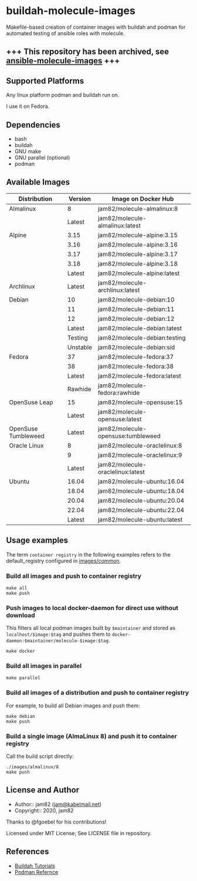 # buildah-molecule-images

Makefile-based creation of container images with buildah and podman
for automated testing of ansible roles with molecule.

## +++ This repository has been archived, see [ansible-molecule-images](https://github.com/jam82/ansible-molecule-images) +++

## Supported Platforms

Any linux platform podman and buildah run on.

I use it on Fedora.

## Dependencies

* bash
* buildah
* GNU make
* GNU parallel (optional)
* podman

## Available Images

| Distribution | Version | Image on Docker Hub |
|--------------|---------|---------------------|
| Almalinux | 8 | jam82/molecule-almalinux:8 |
| | Latest | jam82/molecule-almalinux:latest |
| Alpine | 3.15 | jam82/molecule-alpine:3.15 |
| | 3.16 | jam82/molecule-alpine:3.16 |
| | 3.17 | jam82/molecule-alpine:3.17 |
| | 3.18 | jam82/molecule-alpine:3.18 |
| | Latest | jam82/molecule-alpine:latest |
| Archlinux | Latest | jam82/molecule-archlinux:latest |
| Debian | 10 | jam82/molecule-debian:10 |
| | 11 | jam82/molecule-debian:11 |
| | 12 | jam82/molecule-debian:12 |
| | Latest | jam82/molecule-debian:latest |
| | Testing | jam82/molecule-debian:testing |
| | Unstable | jam82/molecule-debian:sid |
| Fedora | 37 | jam82/molecule-fedora:37 |
| | 38 | jam82/molecule-fedora:38 |
| | Latest | jam82/molecule-fedora:latest |
| | Rawhide | jam82/molecule-fedora:rawhide |
| OpenSuse Leap | 15 | jam82/molecule-opensuse:15 |
| | Latest | jam82/molecule-opensuse:latest |
| OpenSuse Tumbleweed | Latest | jam82/molecule-opensuse:tumbleweed |
| Oracle Linux | 8 | jam82/molecule-oraclelinux:8 |
| | 9 | jam82/molecule-oraclelinux:9 |
| | Latest | jam82/molecule-oraclelinux:latest |
| Ubuntu | 16.04 | jam82/molecule-ubuntu:16.04 |
| | 18.04 | jam82/molecule-ubuntu:18.04 |
| | 20.04 | jam82/molecule-ubuntu:20.04 |
| | 22.04 | jam82/molecule-ubuntu:22.04 |
| | Latest | jam82/molecule-ubuntu:latest |

## Usage examples

The term `container registry` in the following examples refers to
the default_registry configured in [images/common](images/common).

### Build all images and push to container registry

```shell
make all
make push
```

### Push images to local docker-daemon for direct use without download

This filters all local podman images built by `$maintainer` and stored as
`localhost/$image:$tag` and pushes them
to `docker-daemon:$maintainer/molecule-$image:$tag`.

```shell
make docker
```

### Build all images in parallel

```shell
make parallel
```

### Build all images of a distribution and push to container registry

For example, to build all Debian images and push them:

```shell
make debian
make push
```

### Build a single image (AlmaLinux 8) and push it to container registry

Call the build script directly:

```shell
./images/almalinux/8
make push
```

## License and Author

* Author:: jam82 (<jam@kabelmail.net>)
* Copyright:: 2020, jam82

Thanks to @fgoebel for his contributions!

Licensed under MIT License;
See LICENSE file in repository.

## References

* [Buildah Tutorials](https://github.com/containers/buildah/tree/master/docs/tutorials/)
* [Podman Refernce](https://github.com/containers/libpod/tree/master/docs/source/markdown)
